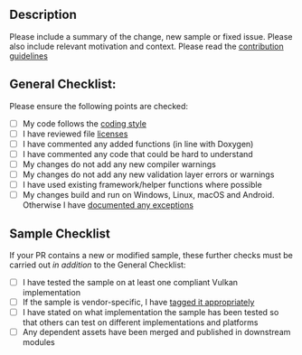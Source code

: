 ## Description

Please include a summary of the change, new sample or fixed issue. Please also include relevant motivation and context.
Please read the [contribution guidelines](https://github.com/KhronosGroup/Vulkan-Samples/tree/master/CONTRIBUTING.md)

## General Checklist:

Please ensure the following points are checked:

- [ ] My code follows the [coding style](https://github.com/KhronosGroup/Vulkan-Samples/tree/master/CONTRIBUTING.md#Code-Style)
- [ ] I have reviewed file [licenses](https://github.com/KhronosGroup/Vulkan-Samples/tree/master/CONTRIBUTING.md#Copyright-Notice-and-License-Template)
- [ ] I have commented any added functions (in line with Doxygen)
- [ ] I have commented any code that could be hard to understand
- [ ] My changes do not add any new compiler warnings
- [ ] My changes do not add any new validation layer errors or warnings
- [ ] I have used existing framework/helper functions where possible
- [ ] My changes build and run on Windows, Linux, macOS and Android. Otherwise I have [documented any exceptions](https://github.com/KhronosGroup/Vulkan-Samples/tree/master/CONTRIBUTING.md#General-Requirements)

## Sample Checklist

If your PR contains a new or modified sample, these further checks must be carried out *in addition* to the General Checklist:
- [ ] I have tested the sample on at least one compliant Vulkan implementation
- [ ] If the sample is vendor-specific, I have [tagged it appropriately](https://github.com/KhronosGroup/Vulkan-Samples/tree/master/CONTRIBUTING.md#General-Requirements)
- [ ] I have stated on what implementation the sample has been tested so that others can test on different implementations and platforms
- [ ] Any dependent assets have been merged and published in downstream modules